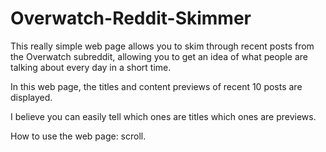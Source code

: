 # Overwatch-Reddit-Skimmer

This really simple web page allows you to skim through recent posts from the Overwatch subreddit, allowing you to get an idea of what people are talking about every day in a short time. 

In this web page, the titles and content previews of recent 10 posts are displayed. 

I believe you can easily tell which ones are titles which ones are previews.

How to use the web page: scroll. 
